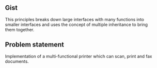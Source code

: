 ## Gist 
This principles breaks down large interfaces with many functions into smaller interfaces and uses the concept of multiple inheritance to bring them together. 

## Problem statement 
Implementation of a multi-functional printer which can scan, print and fax documents.
